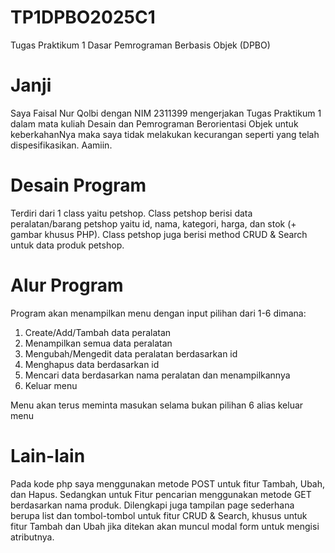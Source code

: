 # TP1DPBO2025C1
Tugas Praktikum 1 Dasar Pemrograman Berbasis Objek (DPBO)
# Janji
Saya Faisal Nur Qolbi dengan NIM 2311399 mengerjakan Tugas Praktikum 1 dalam mata kuliah Desain dan Pemrograman Berorientasi Objek untuk keberkahanNya maka saya tidak melakukan kecurangan seperti yang telah dispesifikasikan. Aamiin.
# Desain Program
Terdiri dari 1 class yaitu petshop. Class petshop berisi data peralatan/barang petshop yaitu id, nama, kategori, harga, dan stok (+ gambar khusus PHP). Class petshop juga berisi method CRUD & Search untuk data produk petshop.
# Alur Program
Program akan menampilkan menu dengan input pilihan dari 1-6 dimana:
1. Create/Add/Tambah data peralatan
2. Menampilkan semua data peralatan
3. Mengubah/Mengedit data peralatan berdasarkan id
4. Menghapus data berdasarkan id
5. Mencari data berdasarkan nama peralatan dan menampilkannya
6. Keluar menu

Menu akan terus meminta masukan selama bukan pilihan 6 alias keluar menu

# Lain-lain
Pada kode php saya menggunakan metode POST untuk fitur Tambah, Ubah, dan Hapus. Sedangkan untuk Fitur pencarian menggunakan metode GET berdasarkan nama produk. Dilengkapi juga tampilan page sederhana berupa list dan tombol-tombol untuk fitur CRUD & Search, khusus untuk fitur Tambah dan Ubah jika ditekan akan muncul modal form untuk mengisi atributnya.
